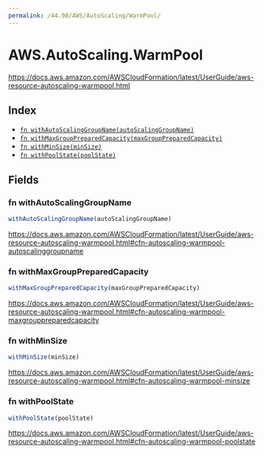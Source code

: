 ```yaml
---
permalink: /44.00/AWS/AutoScaling/WarmPool/
---
```


# AWS.AutoScaling.WarmPool

https://docs.aws.amazon.com/AWSCloudFormation/latest/UserGuide/aws-resource-autoscaling-warmpool.html

## Index

* [`fn withAutoScalingGroupName(autoScalingGroupName)`](#fn-withautoscalinggroupname)
* [`fn withMaxGroupPreparedCapacity(maxGroupPreparedCapacity)`](#fn-withmaxgrouppreparedcapacity)
* [`fn withMinSize(minSize)`](#fn-withminsize)
* [`fn withPoolState(poolState)`](#fn-withpoolstate)

## Fields

### fn withAutoScalingGroupName

```ts
withAutoScalingGroupName(autoScalingGroupName)
```

https://docs.aws.amazon.com/AWSCloudFormation/latest/UserGuide/aws-resource-autoscaling-warmpool.html#cfn-autoscaling-warmpool-autoscalinggroupname

### fn withMaxGroupPreparedCapacity

```ts
withMaxGroupPreparedCapacity(maxGroupPreparedCapacity)
```

https://docs.aws.amazon.com/AWSCloudFormation/latest/UserGuide/aws-resource-autoscaling-warmpool.html#cfn-autoscaling-warmpool-maxgrouppreparedcapacity

### fn withMinSize

```ts
withMinSize(minSize)
```

https://docs.aws.amazon.com/AWSCloudFormation/latest/UserGuide/aws-resource-autoscaling-warmpool.html#cfn-autoscaling-warmpool-minsize

### fn withPoolState

```ts
withPoolState(poolState)
```

https://docs.aws.amazon.com/AWSCloudFormation/latest/UserGuide/aws-resource-autoscaling-warmpool.html#cfn-autoscaling-warmpool-poolstate